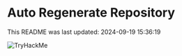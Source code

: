 # Auto Regenerate Repository

This README was last updated: 2024-09-19 15:36:19

 ![TryHackMe](https://tryhackme.com/badge/533634)